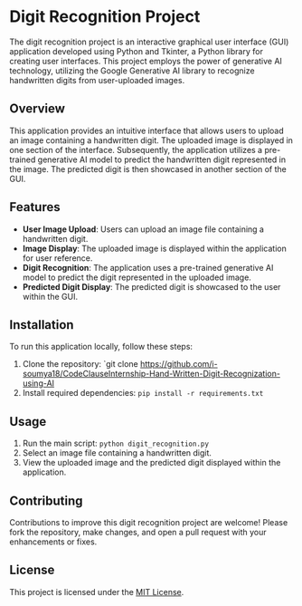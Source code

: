 # Digit Recognition Project

The digit recognition project is an interactive graphical user interface (GUI) application developed using Python and Tkinter, a Python library for creating user interfaces. This project employs the power of generative AI technology, utilizing the Google Generative AI library to recognize handwritten digits from user-uploaded images.

## Overview

This application provides an intuitive interface that allows users to upload an image containing a handwritten digit. The uploaded image is displayed in one section of the interface. Subsequently, the application utilizes a pre-trained generative AI model to predict the handwritten digit represented in the image. The predicted digit is then showcased in another section of the GUI.

## Features

- **User Image Upload**: Users can upload an image file containing a handwritten digit.
- **Image Display**: The uploaded image is displayed within the application for user reference.
- **Digit Recognition**: The application uses a pre-trained generative AI model to predict the digit represented in the uploaded image.
- **Predicted Digit Display**: The predicted digit is showcased to the user within the GUI.

## Installation

To run this application locally, follow these steps:

1. Clone the repository: `git clone https://github.com/i-soumya18/CodeClauseInternship-Hand-Written-Digit-Recognization-using-AI
2. Install required dependencies: `pip install -r requirements.txt`

## Usage

1. Run the main script: `python digit_recognition.py`
2. Select an image file containing a handwritten digit.
3. View the uploaded image and the predicted digit displayed within the application.

## Contributing

Contributions to improve this digit recognition project are welcome! Please fork the repository, make changes, and open a pull request with your enhancements or fixes.

## License

This project is licensed under the [MIT License](link-to-license-file).
